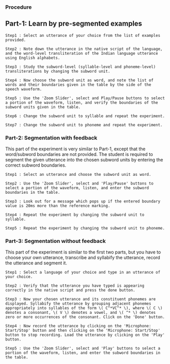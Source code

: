 ### Procedure

## Part-1: Learn by pre-segmented examples

    Step1 : Select an utterance of your choice from the list of examples provided.

    Step2 : Note down the utterance in the native script of the language, and the word-level transliteration of the Indian language utterance using English alphabets.

    Step3 : Study the subword-level (syllable-level and phoneme-level) transliterations by changing the subword unit.

    Step4 : Now choose the subword unit as word, and note the list of words and their boundaries given in the table by the side of the speech waveform.

    Step5 : Use the 'Zoom Slider', select and Play/Pause buttons to select a portion of the waveform, listen, and verify the boundaries of the subword units given in the table.

    Step6 : Change the subword unit to syllable and repeat the experiment.

    Step7 : Change the subword unit to phoneme and repeat the experiment.

### Part-2: Segmentation with feedback

This part of the experiment is very similar to Part-1, except that the word/subword boundaries are not provided. The student is required to segment the given utterance into the chosen subword units by entering the correct subword boundaries.

    Step1 : Select an utterance and choose the subword unit as word.

    Step2 : Use the 'Zoom Slider', select and 'Play/Pause' buttons to select a portion of the waveform, listen, and enter the subword boundaries in the table.

    Step3 : Look out for a message which pops up if the entered boundary value is 20ms more than the reference marking.

    Step4 : Repeat the experiment by changing the subword unit to syllable.

    Step5 : Repeat the experiment by changing the subword unit to phoneme.

### Part-3: Segmentation without feedback

This part of the experiment is similar to the first two parts, but you have to choose your own utterance, transcribe and syllabify the utterance, record the utterance and segment it.

    Step1 : Select a language of your choice and type in an utterance of your choice.

    Step2 : Verify that the utterance you have typed is appearing correctly in the native script and press the done button.

    Step3 : Now your chosen utterance and its constituent phonemes are displayed. Syllabify the utterance by grouping adjacent phonemes appropriately into syllables of the form \( C^*VC^* \), where \( C \) denotes a consonant, \( V \) denotes a vowel, and \( ^* \) denotes zero or more occurrences of the consonant. Click on the 'Done' button.

    Step4 : Now record the utterance by clicking on the 'Microphone: Start/Stop' button and then clicking on the 'Microphone: Start/Stop' button to stop recording. Load the utterance by clicking on the 'Play' button.

    Step5 : Use the 'Zoom Slider', select and 'Play' buttons to select a portion of the waveform, listen, and enter the subword boundaries in the table.

